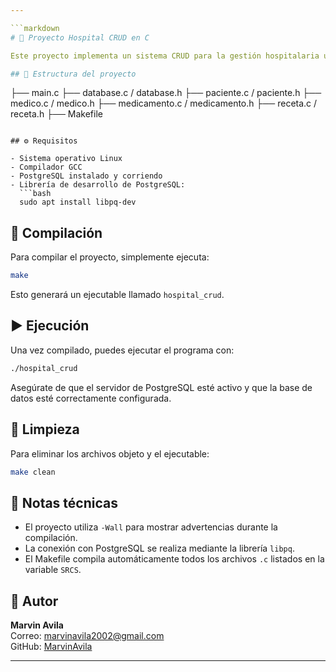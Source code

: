 ```yaml
---

```markdown
# 🏥 Proyecto Hospital CRUD en C

Este proyecto implementa un sistema CRUD para la gestión hospitalaria utilizando el lenguaje C y PostgreSQL como base de datos. Está dividido en múltiples archivos para mantener una estructura modular y clara.

## 📁 Estructura del proyecto

```
├── main.c
├── database.c / database.h
├── paciente.c / paciente.h
├── medico.c / medico.h
├── medicamento.c / medicamento.h
├── receta.c / receta.h
├── Makefile
```

## ⚙️ Requisitos

- Sistema operativo Linux
- Compilador GCC
- PostgreSQL instalado y corriendo
- Librería de desarrollo de PostgreSQL:
  ```bash
  sudo apt install libpq-dev
  ```

## 🚀 Compilación

Para compilar el proyecto, simplemente ejecuta:

```bash
make
```

Esto generará un ejecutable llamado `hospital_crud`.

## ▶️ Ejecución

Una vez compilado, puedes ejecutar el programa con:

```bash
./hospital_crud
```

Asegúrate de que el servidor de PostgreSQL esté activo y que la base de datos esté correctamente configurada.

## 🧹 Limpieza

Para eliminar los archivos objeto y el ejecutable:

```bash
make clean
```

## 🧠 Notas técnicas

- El proyecto utiliza `-Wall` para mostrar advertencias durante la compilación.
- La conexión con PostgreSQL se realiza mediante la librería `libpq`.
- El Makefile compila automáticamente todos los archivos `.c` listados en la variable `SRCS`.

## 📌 Autor

**Marvin Avila**  
Correo: marvinavila2002@gmail.com  
GitHub: [MarvinAvila](https://github.com/MarvinAvila)

---
```


```